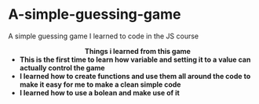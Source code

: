 # A-simple-guessing-game
A simple guessing game I learned to code in the JS course
<ul align="center"><b>Things i learned from this game<b><br>
<div align="left">
<li> This is the first time to learn how variable and setting it to a value  can actually control the game
<li> I learned how to create functions and use them all around the code to make it easy for me to make a clean simple code 
<li> I learned how to use a bolean and make use of it</li></div></ul> 
